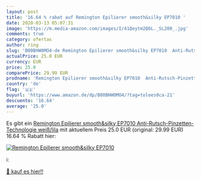```yaml
---
layout: post
title: '16.64 % rabat auf Remington Epilierer smooth&silky EP7010 '
date: 2020-03-13 05:07:31
image: 'https://m.media-amazon.com/images/I/41Qeytm2Q6L._SL200_.jpg'
comments: true
category: ofertas
author: ring
slug: 'B00BHW0MO4-de Remington Epilierer smooth&silky EP7010  Anti-Rutsch-Pinzetten-Technologie  weiß/lila'
actualPrice: 25.0 EUR
currency: EUR
price: 25.0
comparePrice: 29.99 EUR
prodname: 'Remington Epilierer smooth&silky EP7010  Anti-Rutsch-Pinzetten-Technologie  weiß/lila'
country: 'de'
flag: '🇩🇪'
buyurl: 'https://www.amazon.de/dp/B00BHW0MO4/?tag=tolees0ca-21'
descuento: '16.64'
average: '25.0'
---
```


Es gibt ein [Remington Epilierer smooth&silky EP7010  Anti-Rutsch-Pinzetten-Technologie  weiß/lila](https://www.amazon.de/dp/B00BHW0MO4/?tag=tolees0ca-21) mit aktuellem Preis 25.0 EUR (original: 29.99 EUR) 16.64 % Rabatt hier:

[![Remington Epilierer smooth&silky EP7010 ](https://m.media-amazon.com/images/I/41Qeytm2Q6L._SL200_.jpg)](https://www.amazon.de/dp/B00BHW0MO4/?tag=tolees0ca-21)

ℹ️:


[🛒 kauf es hier!!](https://www.amazon.de/dp/B00BHW0MO4/?tag=tolees0ca-21)
